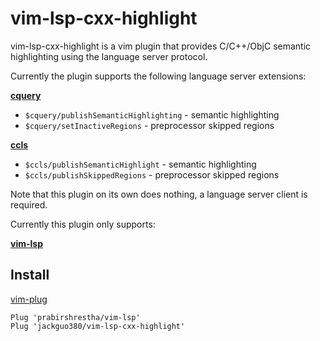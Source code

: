 # vim-lsp-cxx-highlight

vim-lsp-cxx-highlight is a vim plugin that provides C/C++/ObjC semantic highlighting
using the language server protocol.

Currently the plugin supports the following language server extensions:

**[cquery](www.github.com/cquery-project/cquery)**

- `$cquery/publishSemanticHighlighting` - semantic highlighting
- `$cquery/setInactiveRegions` - preprocessor skipped regions

**[ccls](www.github.com/MaskRay/ccls)**
 
- `$ccls/publishSemanticHighlight` - semantic highlighting
- `$ccls/publishSkippedRegions` - preprocessor skipped regions

Note that this plugin on its own does nothing, a language server client is required.

Currently this plugin only supports:

**[vim-lsp](www.github.com/prabirshrestha/vim-lsp)**


## Install

[vim-plug](www.github.com/junegunn/vim-plug)

```vim
Plug 'prabirshrestha/vim-lsp'
Plug 'jackguo380/vim-lsp-cxx-highlight'
```
